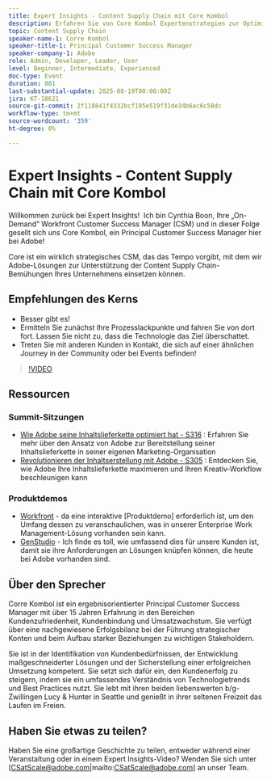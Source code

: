 ```yaml
---
title: Expert Insights - Content Supply Chain mit Core Kombol
description: Erfahren Sie von Core Kombol Expertenstrategien zur Optimierung Ihrer Inhaltslieferkette mit Adobe-Lösungen. Steigern Sie Effizienz, Zusammenarbeit und Ergebnisse.
topic: Content Supply Chain
speaker-name-1: Corre Kombol
speaker-title-1: Principal Customer Success Manager
speaker-company-1: Adobe
role: Admin, Developer, Leader, User
level: Beginner, Intermediate, Experienced
doc-type: Event
duration: 801
last-substantial-update: 2025-08-19T00:00:00Z
jira: KT-18621
source-git-commit: 2f118841f4332bcf105e519f31de34b6ac6c58dc
workflow-type: tm+mt
source-wordcount: '359'
ht-degree: 0%

---
```



# Expert Insights - Content Supply Chain mit Core Kombol

Willkommen zurück bei Expert Insights!  Ich bin Cynthia Boon, Ihre „On-Demand“ Workfront Customer Success Manager (CSM) und in dieser Folge gesellt sich uns Core Kombol, ein Principal Customer Success Manager hier bei Adobe!  

Core ist ein wirklich strategisches CSM, das das Tempo vorgibt, mit dem wir Adobe-Lösungen zur Unterstützung der Content Supply Chain-Bemühungen Ihres Unternehmens einsetzen können. 

## Empfehlungen des Kerns

* Besser gibt es! 
* Ermitteln Sie zunächst Ihre Prozesslackpunkte und fahren Sie von dort fort. Lassen Sie nicht zu, dass die Technologie das Ziel überschattet.
* Treten Sie mit anderen Kunden in Kontakt, die sich auf einer ähnlichen Journey in der Community oder bei Events befinden! 

>[!VIDEO](https://video.tv.adobe.com/v/3469899/?learn=on&enablevpops)

## Ressourcen

### Summit-Sitzungen

* [Wie Adobe seine Inhaltslieferkette optimiert hat - S316](https://business.adobe.com/summit/2024/sessions/how-adobe-optimized-its-content-supply-chain-s316.html) : Erfahren Sie mehr über den Ansatz von Adobe zur Bereitstellung seiner Inhaltslieferkette in seiner eigenen Marketing-Organisation 
* [Revolutionieren der Inhaltserstellung mit Adobe - S305](https://business.adobe.com/summit/2024/sessions/revolutionizing-content-production-with-adobe-s305.html) : Entdecken Sie, wie Adobe Ihre Inhaltslieferkette maximieren und Ihren Kreativ-Workflow beschleunigen kann 

### Produktdemos

* [Workfront](https://business.adobe.com/product-demos/workfront/interactive-tour.html) - da eine interaktive [Produktdemo] erforderlich ist, um den Umfang dessen zu veranschaulichen, was in unserer Enterprise Work Management-Lösung vorhanden sein kann.  
* [GenStudio](https://business.adobe.com/resources/sdk/getting-started-with-adobe-genstudio.html) - Ich finde es toll, wie umfassend dies für unsere Kunden ist, damit sie ihre Anforderungen an Lösungen knüpfen können, die heute bei Adobe vorhanden sind.

## Über den Sprecher 

Corre Kombol ist ein ergebnisorientierter Principal Customer Success Manager mit über 15 Jahren Erfahrung in den Bereichen Kundenzufriedenheit, Kundenbindung und Umsatzwachstum. Sie verfügt über eine nachgewiesene Erfolgsbilanz bei der Führung strategischer Konten und beim Aufbau starker Beziehungen zu wichtigen Stakeholdern.

Sie ist in der Identifikation von Kundenbedürfnissen, der Entwicklung maßgeschneiderter Lösungen und der Sicherstellung einer erfolgreichen Umsetzung kompetent. Sie setzt sich dafür ein, den Kundenerfolg zu steigern, indem sie ein umfassendes Verständnis von Technologietrends und Best Practices nutzt. Sie lebt mit ihren beiden liebenswerten b/g-Zwillingen Lucy &amp; Hunter in Seattle und genießt in ihrer seltenen Freizeit das Laufen im Freien. 

## Haben Sie etwas zu teilen?

Haben Sie eine großartige Geschichte zu teilen, entweder während einer Veranstaltung oder in einem Expert Insights-Video? Wenden Sie sich unter [CSatScale@adobe.com|mailto:CSatScale@adobe.com] an unser Team.
